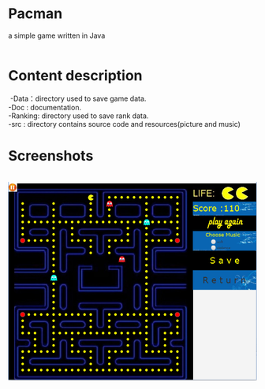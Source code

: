 # Pacman
  a simple game written in Java<br>
  
# Content description
  -Data：directory used to save game data.<br>
  -Doc : documentation.<br>
  -Ranking: directory used to save rank data.<br>
  -src : directory contains source code and resources(picture and music)<br>

# Screenshots
  ![](https://github.com/JO-honest-person/Pacman/blob/master/Picture/screenshot.png)
